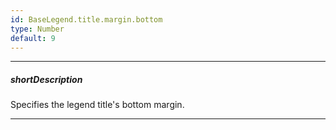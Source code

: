 ```yaml
---
id: BaseLegend.title.margin.bottom
type: Number
default: 9
---
```

---
##### shortDescription
Specifies the legend title's bottom margin.

---
